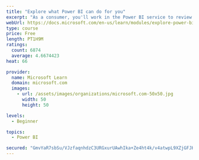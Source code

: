 ```yaml
---
title: "Explore what Power BI can do for you"
excerpt: "As a consumer, you'll work in the Power BI service to review and interact with content that has been shared with you. This module provides the foundational information that you need to work effectively in the Power BI service."
webUrl: https://docs.microsoft.com/en-us/learn/modules/explore-power-bi-service/
type: course
price: Free
length: PT1H9M
ratings:
  count: 6874
  average: 4.6674423
heat: 66

provider:
  name: Microsoft Learn
  domain: microsoft.com
  images:
    - url: /assets/images/organizations/microsoft.com-50x50.jpg
      width: 50
      height: 50

levels:
  - Beginner

topics:
  - Power BI

secured: "GmvYaR7sbSu/VJzfaqnhdzC3URGxurUAwhIka+Ze4ht4k/v4atwpL9XZjGFJHXK0C7Snl4EdLVyzrjFMoFfmzByhaOpJC/SHjEFdRAjceVwKH4TUR1OhdR+/wNZu0MUspXHpsj18m1p1CXM30DIVzX7ddvlO3v9SFiYnRYom6ZOf6gnZwrYjs2tfOPMjF8huypvcO/ImEUM/sW/QbCTlrScFUujuFw07E7wwxMOVoIi0WudkuqnPZ3OkrQxHPv2UJRCxeMS97Ui051rfrI6318PU3Id9r6w6zpPsdrx3dp4omThr6eKW3WKCUdNwGKEpDog2lIVZsLrY9aTW8b+3fjAdpRW0lYzMRJnzMKbIjv5HScUMz/2KXNwN0o3LBe8bd5Ua/n7X4nKm4vzyvNjNw5ztBsFlIR1mI1AjeB9Qwj8=;dRCu4N2xv+HmkpsLe7JyMQ=="
---
```


